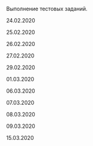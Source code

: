Выполнение тестовых заданий.

24.02.2020

25.02.2020

26.02.2020

27.02.2020

29.02.2020

01.03.2020

06.03.2020

07.03.2020

08.03.2020

09.03.2020

15.03.2020
